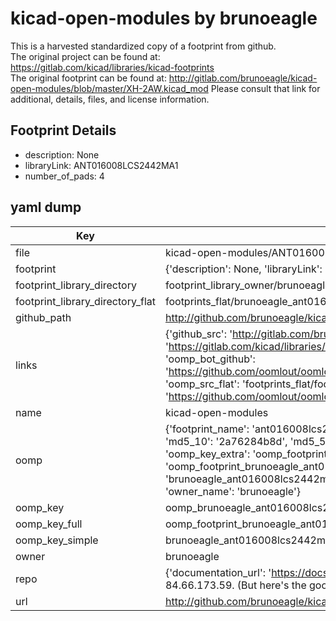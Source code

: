 # kicad-open-modules by brunoeagle  
This is a harvested standardized copy of a footprint from github.  
The original project can be found at:  
https://gitlab.com/kicad/libraries/kicad-footprints  
The original footprint can be found at:
http://gitlab.com/brunoeagle/kicad-open-modules/blob/master/XH-2AW.kicad_mod
Please consult that link for additional, details, files, and license information.  
## Footprint Details
* description: None  
* libraryLink: ANT016008LCS2442MA1  
* number_of_pads: 4  
## yaml dump  
| Key | Value |  
| --- | --- |  
| file | kicad-open-modules/ANT016008LCS2442MA1.kicad_mod |  
| footprint | {'description': None, 'libraryLink': 'ANT016008LCS2442MA1', 'number_of_pads': 4} |  
| footprint_library_directory | footprint_library_owner/brunoeagle_kicad-open-modules |  
| footprint_library_directory_flat | footprints_flat/brunoeagle_ant016008lcs2442ma1_ant016008lcs2442ma1/working |  
| github_path | http://github.com/brunoeagle/kicad-open-modules/blob/master/ANT016008LCS2442MA1.kicad_mod |  
| links | {'github_src': 'http://gitlab.com/brunoeagle/kicad-open-modules/blob/master/XH-2AW.kicad_mod', 'github_src_repo': 'https://gitlab.com/kicad/libraries/kicad-footprints', 'oomp_bot': 'footprints/brunoeagle_ant016008lcs2442ma1_ant016008lcs2442ma1/working', 'oomp_bot_github': 'https://github.com/oomlout/oomlout_oomp_footprint_bot/tree/main/footprints/brunoeagle_ant016008lcs2442ma1_ant016008lcs2442ma1/working', 'oomp_src_flat': 'footprints_flat/footprints_flat/brunoeagle_ant016008lcs2442ma1_ant016008lcs2442ma1/working', 'oomp_src_flat_github': 'https://github.com/oomlout/oomlout_oomp_footprint_src/tree/main/footprints_flat/brunoeagle_ant016008lcs2442ma1_ant016008lcs2442ma1/working'} |  
| name | kicad-open-modules |  
| oomp | {'footprint_name': 'ant016008lcs2442ma1', 'library_name': 'ant016008lcs2442ma1_kicad_mod', 'md5': '2a76284b8de9691c20ee581770b239e5', 'md5_10': '2a76284b8d', 'md5_5': '2a762', 'md5_6': '2a7628', 'oomp_key': 'oomp_brunoeagle_ant016008lcs2442ma1_ant016008lcs2442ma1', 'oomp_key_extra': 'oomp_footprint_brunoeagle_ant016008lcs2442ma1_ant016008lcs2442ma1', 'oomp_key_full': 'oomp_footprint_brunoeagle_ant016008lcs2442ma1_ant016008lcs2442ma1_2a7628', 'oomp_key_simple': 'brunoeagle_ant016008lcs2442ma1_ant016008lcs2442ma1', 'original_filename': 'kicad-open-modules/ANT016008LCS2442MA1.kicad_mod', 'owner_name': 'brunoeagle'} |  
| oomp_key | oomp_brunoeagle_ant016008lcs2442ma1_ant016008lcs2442ma1 |  
| oomp_key_full | oomp_footprint_brunoeagle_ant016008lcs2442ma1_ant016008lcs2442ma1 |  
| oomp_key_simple | brunoeagle_ant016008lcs2442ma1_ant016008lcs2442ma1 |  
| owner | brunoeagle |  
| repo | {'documentation_url': 'https://docs.github.com/rest/overview/resources-in-the-rest-api#rate-limiting', 'message': "API rate limit exceeded for 84.66.173.59. (But here's the good news: Authenticated requests get a higher rate limit. Check out the documentation for more details.)"} |  
| url | http://github.com/brunoeagle/kicad-open-modules |  

